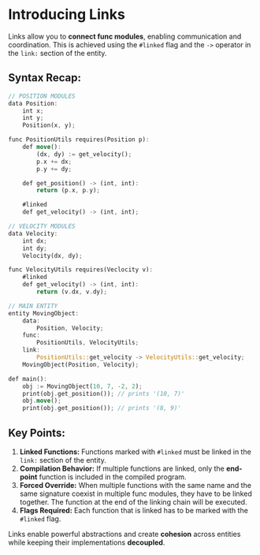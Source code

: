 # Introducing Links

Links allow you to **connect func modules**, enabling communication and coordination. This is achieved using the `#linked` flag and the `->` operator in the `link:` section of the entity.

## Syntax Recap:

```rs
// POSITION MODULES
data Position:
    int x;
    int y;
    Position(x, y);

func PositionUtils requires(Position p):
    def move():
        (dx, dy) := get_velocity();
        p.x += dx;
        p.y += dy;

    def get_position() -> (int, int):
        return (p.x, p.y);

    #linked
    def get_velocity() -> (int, int);
```

```rs
// VELOCITY MODULES
data Velocity:
    int dx;
    int dy;
    Velocity(dx, dy);

func VelocityUtils requires(Veclocity v):
    #linked
    def get_velocity() -> (int, int):
        return (v.dx, v.dy);
```

```rs
// MAIN ENTITY
entity MovingObject:
    data:
        Position, Velocity;
    func:
        PositionUtils, VelocityUtils;
    link:
        PositionUtils::get_velocity -> VelocityUtils::get_velocity;
    MovingObject(Position, Velocity);

def main():
    obj := MovingObject(10, 7, -2, 2);
    print(obj.get_position()); // prints '(10, 7)'
    obj.move();
    print(obj.get_position()); // prints '(8, 9)'
```


## Key Points:
1. **Linked Functions:** Functions marked with `#linked` must be linked in the `link:` section of the entity.
2. **Compilation Behavior:** If multiple functions are linked, only the **end-point** function is included in the compiled program.
3. **Forced Override:** When multiple functions with the same name and the same signature coexist in multiple func modules, they have to be linked together. The function at the end of the linking chain will be executed.
4. **Flags Required:** Each function that is linked has to be marked with the `#linked` flag.

Links enable powerful abstractions and create **cohesion** across entities while keeping their implementations **decoupled**.
